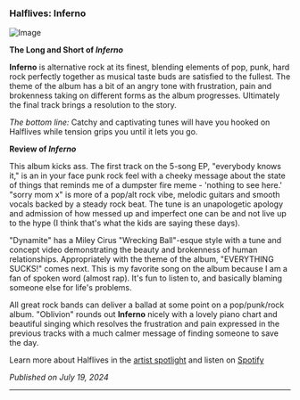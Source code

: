 ### Halflives: Inferno

![Image](https://static.wixstatic.com/media/5e9492_405efda7fe1d4ced815ea0fadd4257ec~mv2.jpg/v1/fill/w_567,h_567,al_c,q_80,usm_0.66_1.00_0.01,enc_auto/5e9492_405efda7fe1d4ced815ea0fadd4257ec~mv2.jpg)

**The Long and Short of _Inferno_**

**Inferno** is alternative rock at its finest, blending elements of pop, punk, hard rock perfectly together as musical taste buds are satisfied to the fullest. The theme of the album has a bit of an angry tone with frustration, pain and brokenness taking on different forms as the album progresses. Ultimately the final track brings a resolution to the story.

_The bottom line:_ Catchy and captivating tunes will have you hooked on Halflives while tension grips you until it lets you go.

**Review of _Inferno_**

This album kicks ass. The first track on the 5-song EP, "everybody knows it," is an in your face punk rock feel with a cheeky message about the state of things that reminds me of a dumpster fire meme - 'nothing to see here.' "sorry mom x" is more of a pop/alt rock vibe, melodic guitars and smooth vocals backed by a steady rock beat. The tune is an unapologetic apology and admission of how messed up and imperfect one can be and not live up to the hype (I think that's what the kids are saying these days).

"Dynamite" has a Miley Cirus "Wrecking Ball"-esque style with a tune and concept video demonstrating the beauty and brokenness of human relationships. Appropriately with the theme of the album, "EVERYTHING SUCKS!" comes next. This is my favorite song on the album because I am a fan of spoken word (almost rap). It's fun to listen to, and basically blaming someone else for life's problems. 

All great rock bands can deliver a ballad at some point on a pop/punk/rock album. "Oblivion" rounds out **Inferno** nicely with a lovely piano chart and beautiful singing which resolves the frustration and pain expressed in the previous tracks with a much calmer message of finding someone to save the day. 

Learn more about Halflives in the [artist spotlight](/spotlight/) and listen on [Spotify](https://open.spotify.com/album/3Hnux3n5xhBOIrIxUsO2AF?si=I5fH_ZeNQXiTg7KeeCHbbA)

_Published on July 19, 2024_

----
